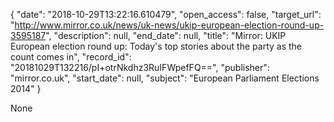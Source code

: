 {
  "date": "2018-10-29T13:22:16.610479", 
  "open_access": false, 
  "target_url": "http://www.mirror.co.uk/news/uk-news/ukip-european-election-round-up-3595187", 
  "description": null, 
  "end_date": null, 
  "title": "Mirror: UKIP European election round up: Today's top stories about the party as the count comes in", 
  "record_id": "20181029T132216/pI+otrNkdhz3RuIFWpefFQ==", 
  "publisher": "mirror.co.uk", 
  "start_date": null, 
  "subject": "European Parliament Elections 2014"
}

None